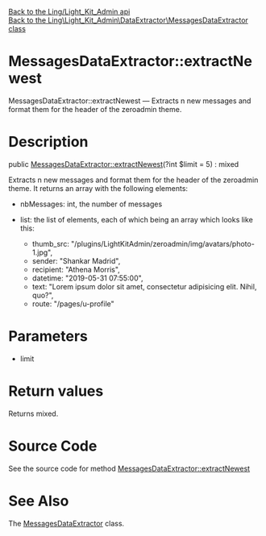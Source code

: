 [Back to the Ling/Light_Kit_Admin api](https://github.com/lingtalfi/Light_Kit_Admin/blob/master/doc/api/Ling/Light_Kit_Admin.md)<br>
[Back to the Ling\Light_Kit_Admin\DataExtractor\MessagesDataExtractor class](https://github.com/lingtalfi/Light_Kit_Admin/blob/master/doc/api/Ling/Light_Kit_Admin/DataExtractor/MessagesDataExtractor.md)


MessagesDataExtractor::extractNewest
================



MessagesDataExtractor::extractNewest — Extracts n new messages and format them for the header of the zeroadmin theme.




Description
================


public [MessagesDataExtractor::extractNewest](https://github.com/lingtalfi/Light_Kit_Admin/blob/master/doc/api/Ling/Light_Kit_Admin/DataExtractor/MessagesDataExtractor/extractNewest.md)(?int $limit = 5) : mixed




Extracts n new messages and format them for the header of the zeroadmin theme.
It returns an array with the following elements:


- nbMessages: int, the number of messages
- list: the list of elements, each of which being an array which looks like this:

     - thumb_src: "/plugins/LightKitAdmin/zeroadmin/img/avatars/photo-1.jpg",
     - sender: "Shankar Madrid",
     - recipient: "Athena Morris",
     - datetime: "2019-05-31 07:55:00",
     - text: "Lorem ipsum dolor sit amet, consectetur adipisicing elit. Nihil, quo?",
     - route: "/pages/u-profile"




Parameters
================


- limit

    


Return values
================

Returns mixed.








Source Code
===========
See the source code for method [MessagesDataExtractor::extractNewest](https://github.com/lingtalfi/Light_Kit_Admin/blob/master/DataExtractor/MessagesDataExtractor.php#L33-L45)


See Also
================

The [MessagesDataExtractor](https://github.com/lingtalfi/Light_Kit_Admin/blob/master/doc/api/Ling/Light_Kit_Admin/DataExtractor/MessagesDataExtractor.md) class.



